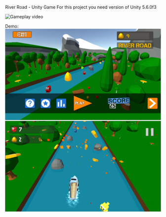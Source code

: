 River Road - Unity Game
For this project you need version of Unity 5.6.0f3

![Gameplay video](https://www.youtube.com/watch?v=AnJMAu88kBc)

Demo:
![Home Screen](https://github.com/sbinfo/River-Road/blob/master/River%20Road%20Home%20screen.png)
![Gameplay](https://github.com/sbinfo/River-Road/blob/master/River%20Road%20gameplay.png)
